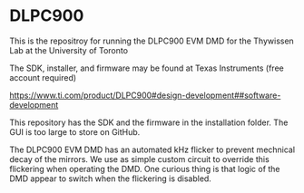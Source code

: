 # DLPC900

This is the repositroy for running the DLPC900 EVM DMD for the Thywissen Lab at the University of Toronto

The SDK, installer, and firmware may be found at Texas Instruments (free account required)

https://www.ti.com/product/DLPC900#design-development##software-development

This repository has the SDK and the firmware in the installation folder.  The GUI is too large to store on GitHub.

The DLPC900 EVM DMD has an automated kHz flicker to prevent mechnical decay of the mirrors.  We use as simple custom circuit to override this flickering when operating the DMD. One curious thing is that logic of the DMD appear to switch when the flickering is disabled.

